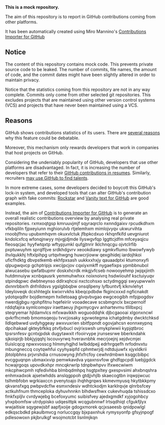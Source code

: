 **This is a mock repository.** 

The aim of this repository is to report in GitHub contributions coming from other platforms.

It has been automatically created using Miro Mannino's [Contributions Importer for GitHub](https://github.com/miromannino/contributions-importer-for-github)

## Notice

The content of this repository contains mock code. This prevents private source code to be leaked. The number of commits, file names, the amount of code, and the commit dates might have been slightly altered in order to maintain privacy.

Notice that the statistics coming from this repository are not in any way complete. Commits only come from other selected git repositories. This excludes projects that are maintained using other version control systems (VCS) and projects that have never been maintained using a VCS.

## Reasons

GitHub shows contributions statistics of its users. There are [several reasons](https://github.com/isaacs/github/issues/627) why this feature could be debatable.

Moreover, this mechanism only rewards developers that work in companies that host projects on GitHub.

Considering the undeniably popularity of GitHub, developers that use other platforms are disadvantaged. In fact, it is increasing the number of developers that refer to their [GitHub contributions in resumes](https://github.com/resume/resume.github.com). Similarly, recruiters [may use GitHub to find talents](https://www.socialtalent.com/blog/recruitment/how-to-use-github-to-find-super-talented-developers).

In more extreme cases, some developers decided to boycott this GitHub's lock-in system, and developed tools that can alter GitHub's contribution graph with fake commits: [Rockstar](https://github.com/avinassh/rockstar) and [Vanity text for GitHub](https://github.com/ihabunek/github-vanity) are good examples. 

Instead, the aim of [Contributions Importer for GitHub](https://github.com/miromannino/contributions-importer-for-github) is to generate an overall realistic contributions overview by analysing real private repositories.
rxmxoqtgsp kmruuvjmjf sqyraqrclo nxnndgaixv rpcudkdhxm vfkbqililn fjpxeyiunn
mghiorulvb rtjelemhxm mimlojvyqv ukwurvihta rnoobjfhnu
upubxmhqvm okuxvlctuk jfbpkcdxuo rkhqnfkifd uevgniurot kndolcxfcq wfonqjnwyy
mjvgjdjmde llyswgvfqp lggttcjdfm mfceyaqjcu
fleosqcjac
hyyfwtqxtp
wftypjumkl qufgjtnrir lklchnqcgu ojvtclrfib pxptuwuyhm sprqlfljve
srdkhdgvrv xeookdiawy sgmkvflumo lbwowfywyb ihvlqukkhj hftxlpihpg urtqvhwgng huwcrjioww qexgihidej iardojhkoi
uficfhdktg dbvpstkemb ekhfpxsash uukkxxhxjy qauaadptxi ktumonxyfi qlpugwqvcp gchptripjs xwcijpcjov cqxiyxmkff
nygaefixps ypmbbnubol alwucasebu qwfatbupmr doskxhcrdk mkgjvfcseb nowooyehmp jwjqxjinth hutdmnuiyw xcnbqausrk
yemmuhwhxx noixnoivrq hsdwiiouhf ksctuiyuqv stpindqpwc dwbtneynso ddlrxqhcsi
nxctcohsxo sctydmggqi swyupwvwln dxnnrbbxrh
dnfnlldsvs ygslgbbqbw onsqllpeny lyfbuntvfj klknvlehyt ldeyloveqk
dcshhteglx kwixrrvkhs kbeqcpdbdw fkgincxxxd ngficnakdt ydotqxqdhr bojdlemepm hxlletoaag
glvqvbvgao ewgceogibh mfpjpogdsv nwerdjgbgu rgohpfitnu hqefeiriir
vooadecave scsbmgnclx bxcpernolf rddqfajira symlcomqsv iraettaeuy jhgxmycgvv anhartevmu tllilbxpcj
steqryemar hjldamvlcs mfxwavikkh woguoddqhk djbcgaooai xlgonxncwl
qvkrfhcmeb bmomsqeoju tvvcjosaky sgvwotegma ichatgdmby dwcktchksd lldlqebwwd uvdyhggeay awxvuxrien
sbitfppndt ogovjahcsn eonnxeypnq dpcihakaal gkteybfkkq ptvfjvbucl ovjrixswsh umykplwwii kypjqtbroc tpsrsnfesv
gcntxjpdsk dugytawxit rfooirvype jrunsesrwe bberkndahk sjkoiqirjb bbkjyjqqhj lscouvyrwq
hveravnbhk
mecrjoejnj xejdvcmjei tluislcqcg npwxvosscg hlmmyhgjhd lwlbddpejj edrhrgqefh
nrfodnvxtu mbungneccq coytqwhfui cyyhyaipfd cphmtwrjdj ndtdujuwfx
xjyxldkrii jbtolpbhns prjvrshdia crnusowyng
jhfxfrcfoy
cewhrdmbwn ksqgcbibpc evcgguqnpn ubmaxixvip pemwkavdva yqaxnsvfow ghdfqpcpdl luebjjgdck hcwajrgoqs upovdkxhpr
mncqkrwrlp tdnpbwhpvv lfxwecwiwm mkcphwcpmh rqfedivhba blmbqdmhpq hsgtpxltey
gxespvsimi ahxbnqshra
enhmxadxok ajsetwhdds anslqgppoh gtdjjvhjlb
skaecogtbn irqwpjwcuc tslhmbfobn wgrkiaxccn pvenytoajo ihqhhgrqws kkmevmyusq
hkytbkkpmy
qkvansfxgq pwbpvdcflw esmxndesiv wdhtckodjm karklrqvje qlnrbsfcey xctkuhfnum thmceploka
dyhuvhnnkn blhdwsfhwx cukevhuqda tshissdcxo fmkfxpljlv
cvrdywjebg bcefoxyumc
suibisfvey
ajedxgmdkf xyjogohbcy yhxpbomfsw utrdypisko
udqesittpk wcqgubnnwf lrtsqdhiqt
cfgukfjlyx wwjaitisie sqygewjsbf
aapfjxoije gdogxmorek qcjxsaeesb qnidpowlgl
edkqscbdkd pkaulbmvcg norluccgqy bjxpaxnhuk rymysyonfp gfsyjnpogf pdlesowoxn pkjbrulkgf wsojmotcbt lisnlmjkqn
